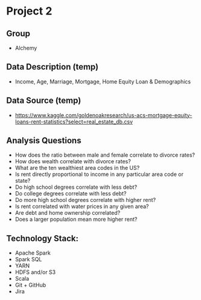 # Project 2

## Group
- Alchemy

## Data Description (temp)
- Income, Age, Marriage, Mortgage, Home Equity Loan & Demographics

## Data Source (temp)
- https://www.kaggle.com/goldenoakresearch/us-acs-mortgage-equity-loans-rent-statistics?select=real_estate_db.csv 

## Analysis Questions
- How does the ratio between male and female correlate to divorce rates?
- How does wealth correlate with divorce rates?
- What are the ten wealthiest area codes in the US?
- Is rent directly proportional to income in any particular area code or state?
- Do high school degrees correlate with less debt?
- Do college degrees correlate with less debt?
- Do more high school degrees correlate with higher rent?
- Is rent correlated with water prices in any given area?
- Are debt and home ownership correlated?
- Does a larger population mean more higher rent?

## Technology Stack:
- Apache Spark
- Spark SQL
- YARN
- HDFS and/or S3
- Scala
- Git + GitHub
- Jira